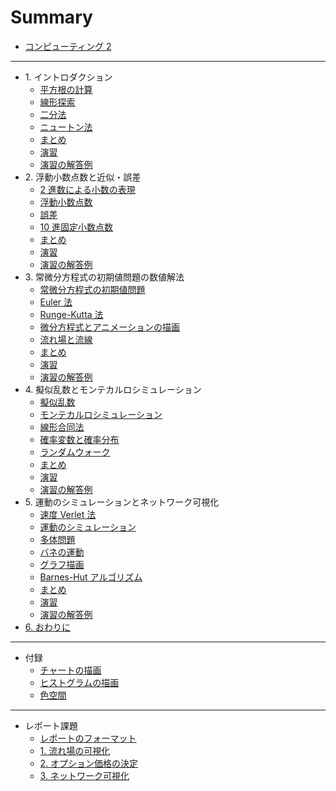 # Summary

- [コンピューティング 2](README.md)

---

- 1\. イントロダクション
  - [平方根の計算](./docs/sqrt/introduction.md)
  - [線形探索](./docs/sqrt/linear-search.md)
  - [二分法](./docs/sqrt/binary-search.md)
  - [ニュートン法](./docs/sqrt/newton-method.md)
  - [まとめ](./docs/sqrt/summary.md)
  - [演習](./docs/sqrt/exercise.md)
  - [演習の解答例](./docs/sqrt/answer.md)
- 2\. 浮動小数点数と近似・誤差
  - [2 進数による小数の表現](./docs/error/binary-representation.md)
  - [浮動小数点数](./docs/error/floating-point-number.md)
  - [誤差](./docs/error/error.md)
  - [10 進固定小数点数](./docs/error/fixed-point-number.md)
  - [まとめ](./docs/error/summary.md)
  - [演習](./docs/error/exercise.md)
  - [演習の解答例](./docs/error/answer.md)
- 3\. 常微分方程式の初期値問題の数値解法
  - [常微分方程式の初期値問題](./docs/differential-equation/differential-equations.md)
  - [Euler 法](./docs/differential-equation/euler-method.md)
  - [Runge-Kutta 法](./docs/differential-equation/runge-kutta-method.md)
  - [微分方程式とアニメーションの描画](./docs/differential-equation/animation.md)
  - [流れ場と流線](./docs/differential-equation/vector-field.md)
  - [まとめ](./docs/differential-equation/summary.md)
  - [演習](./docs/differential-equation/exercise.md)
  - [演習の解答例](./docs/differential-equation/answer.md)
- 4\. 擬似乱数とモンテカルロシミュレーション
  - [擬似乱数](./docs/random/pseudo-random.md)
  - [モンテカルロシミュレーション](./docs/random/monte-carlo-simulation.md)
  - [線形合同法](./docs/random/lcg.md)
  - [確率変数と確率分布](./docs/random/random-distribution.md)
  - [ランダムウォーク](./docs/random/random-walk.md)
  - [まとめ](./docs/random/summary.md)
  - [演習](./docs/random/exercise.md)
  - [演習の解答例](./docs/random/answer.md)
- 5\. 運動のシミュレーションとネットワーク可視化
  - [速度 Verlet 法](./docs/network/velocity-verlet.md)
  - [運動のシミュレーション](./docs/network/equation-of-motion.md)
  - [多体問題](./docs/network/many-body.md)
  - [バネの運動](./docs/network/spring.md)
  - [グラフ描画](./docs/network/graph-drawing.md)
  - [Barnes-Hut アルゴリズム](./docs/network/barnes-hut.md)
  - [まとめ](./docs/network/summary.md)
  - [演習](./docs/network/exercise.md)
  - [演習の解答例](./docs/network/answer.md)
- [6. おわりに](./docs/summary.md)

---

- 付録
  - [チャートの描画](./docs/misc/chart.md)
  - [ヒストグラムの描画](./docs/misc/histogram.md)
  - [色空間](./docs/misc/color.md)

---

- レポート課題
  - [レポートのフォーマット](./docs/report/instruction.md)
  - [1. 流れ場の可視化](./docs/report/01.md)
  - [2. オプション価格の決定](./docs/report/02.md)
  - [3. ネットワーク可視化](./docs/report/03.md)
